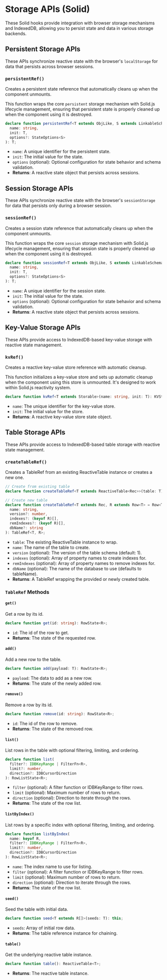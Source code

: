 # Storage APIs (Solid)

These Solid hooks provide integration with browser storage mechanisms and IndexedDB, allowing you to persist state and data in various storage backends.

## Persistent Storage APIs

These APIs synchronize reactive state with the browser's `localStorage` for data that persists across browser sessions.

### `persistentRef()`

Creates a persistent state reference that automatically cleans up when the component unmounts.

This function wraps the core `persistent` storage mechanism with Solid.js lifecycle management, ensuring that persistent state is properly cleaned up when the component using it is destroyed.

```typescript
declare function persistentRef<T extends ObjLike, S extends LinkableSchema = LinkableSchema>(
  name: string,
  init: T,
  options?: StateOptions<S>
): T;
```

- `name`: A unique identifier for the persistent state.
- `init`: The initial value for the state.
- `options` (optional): Optional configuration for state behavior and schema validation.
- **Returns**: A reactive state object that persists across sessions.

## Session Storage APIs

These APIs synchronize reactive state with the browser's `sessionStorage` for data that persists only during a browser session.

### `sessionRef()`

Creates a session state reference that automatically cleans up when the component unmounts.

This function wraps the core `session` storage mechanism with Solid.js lifecycle management, ensuring that session state is properly cleaned up when the component using it is destroyed.

```typescript
declare function sessionRef<T extends ObjLike, S extends LinkableSchema = LinkableSchema>(
  name: string,
  init: T,
  options?: StateOptions<S>
): T;
```

- `name`: A unique identifier for the session state.
- `init`: The initial value for the state.
- `options` (optional): Optional configuration for state behavior and schema validation.
- **Returns**: A reactive state object that persists across sessions.

## Key-Value Storage APIs

These APIs provide access to IndexedDB-based key-value storage with reactive state management.

### `kvRef()`

Creates a reactive key-value store reference with automatic cleanup.

This function initializes a key-value store and sets up automatic cleanup when the component using this store is unmounted. It's designed to work within Solid.js reactivity system.

```typescript
declare function kvRef<T extends Storable>(name: string, init: T): KVState<T>;
```

- `name`: The unique identifier for the key-value store.
- `init`: The initial value for the store.
- **Returns**: A reactive key-value store state object.

## Table Storage APIs

These APIs provide access to IndexedDB-based table storage with reactive state management.

### `createTableRef()`

Creates a TableRef from an existing ReactiveTable instance or creates a new one.

```typescript
// Create from existing table
declare function createTableRef<T extends ReactiveTable<Rec>>(table: T): TableRef<InferRec<T>>;

// Create new table
declare function createTableRef<T extends Rec, R extends Row<T> = Row<T>>(
  name: string,
  version?: number,
  indexes?: (keyof R)[],
  remIndexes?: (keyof R)[],
  dbName?: string
): TableRef<T, R>;
```

- `table`: The existing ReactiveTable instance to wrap.
- `name`: The name of the table to create.
- `version` (optional): The version of the table schema (default: 1).
- `indexes` (optional): Array of property names to create indexes for.
- `remIndexes` (optional): Array of property names to remove indexes for.
- `dbName` (optional): The name of the database to use (defaults to tableName).
- **Returns**: A TableRef wrapping the provided or newly created table.

### `TableRef` Methods

#### `get()`

Get a row by its id.

```typescript
declare function get(id: string): RowState<R>;
```

- `id`: The id of the row to get.
- **Returns**: The state of the requested row.

#### `add()`

Add a new row to the table.

```typescript
declare function add(payload: T): RowState<R>;
```

- `payload`: The data to add as a new row.
- **Returns**: The state of the newly added row.

#### `remove()`

Remove a row by its id.

```typescript
declare function remove(id: string): RowState<R>;
```

- `id`: The id of the row to remove.
- **Returns**: The state of the removed row.

#### `list()`

List rows in the table with optional filtering, limiting, and ordering.

```typescript
declare function list(
  filter?: IDBKeyRange | FilterFn<R>,
  limit?: number,
  direction?: IDBCursorDirection
): RowListState<R>;
```

- `filter` (optional): A filter function or IDBKeyRange to filter rows.
- `limit` (optional): Maximum number of rows to return.
- `direction` (optional): Direction to iterate through the rows.
- **Returns**: The state of the row list.

#### `listByIndex()`

List rows by a specific index with optional filtering, limiting, and ordering.

```typescript
declare function listByIndex(
  name: keyof R,
  filter?: IDBKeyRange | FilterFn<R>,
  limit?: number,
  direction?: IDBCursorDirection
): RowListState<R>;
```

- `name`: The index name to use for listing.
- `filter` (optional): A filter function or IDBKeyRange to filter rows.
- `limit` (optional): Maximum number of rows to return.
- `direction` (optional): Direction to iterate through the rows.
- **Returns**: The state of the row list.

#### `seed()`

Seed the table with initial data.

```typescript
declare function seed<T extends R[]>(seeds: T): this;
```

- `seeds`: Array of initial row data.
- **Returns**: The table reference instance for chaining.

#### `table()`

Get the underlying reactive table instance.

```typescript
declare function table(): ReactiveTable<T>;
```

- **Returns**: The reactive table instance.
